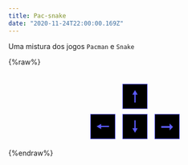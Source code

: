 ```yaml
---
title: Pac-snake
date: "2020-11-24T22:00:00.169Z"
---
```


Uma mistura dos jogos `Pacman` e `Snake`

{%raw%}
<style>
#game {
  margin: auto;
}
.commands {
  display: flex;
  flex-direction: column;
  align-items: center;
  margin-top: 30px;
}
.commands button {
  margin: 5px;
  height: 50px;
  width: 50px;
  font-size: 2rem;
  background-color: black;
  color: rgb(92, 91, 254);
  border: 1px double rgb(92, 91, 254);
}
</style>
<div id="game"></div>
<div class="commands">
  <div><button onclick="moveSnake(38)">🠕</button></div>
  <div>
    <button onclick="moveSnake(37)">🠔</button>
    <button onclick="moveSnake(40)">🠗</button>
    <button onclick="moveSnake(39)">➞</button>
  </div>
</div>
<script src="https://cdnjs.cloudflare.com/ajax/libs/p5.js/1.1.9/p5.min.js"></script>
<script src="https://cdnjs.cloudflare.com/ajax/libs/p5.js/1.1.9/addons/p5.dom.min.js"></script>

<script>
const gameMap = [
  [3, 0, 0, 0, 0, 0, 0, 0, 0, 0, 0, 6, 0, 0, 0, 0, 0, 0, 0, 0, 0, 0, 2],
  [1, ' ', 'e', ' ', 'e', ' ', 'e', ' ', 'e', ' ', 'e', 1, 'e', ' ', 'e', ' ', 'e', ' ', 'e', ' ', 'e', ' ', 1],
  [1, 'e', 3, 0, 2, 'e', 3, 0, 0, 2, ' ', 1, ' ', 3, 0, 0, 2, 'e', 3, 0, 2, 'e', 1],
  [1, ' ', 5, 0, 4, ' ', 5, 0, 0, 4, 'e', 1, 'e', 5, 0, 0, 4, ' ', 5, 0, 4, ' ', 1],
  [1, 'e', ' ', 'e', ' ', 'e', ' ', 'e', ' ', 'e', ' ', 'e', ' ', 'e', ' ', 'e', ' ', 'e', ' ', 'e', ' ', 'e', 1],
  [1, ' ', 0, 0, 0, ' ', 1, ' ', 0, 0, 0, 6, 0, 0, 0, ' ', 1, ' ', 0, 0, 0, ' ', 1],
  [1, 'e', ' ', 'e', ' ', 'e', 1, 'e', ' ', 'e', ' ', 1, ' ', 'e', ' ', 'e', 1, 'e', ' ', 'e', ' ', 'e', 1],
  [5, 0, 0, 0, 2, ' ', 9, 0, 0, 0, 'e', 1, 'e', 0, 0, 0, 8, ' ', 3, 0, 0, 0, 4],
  ['e', 'e', 'e', 'e', 1, 'e', 1, 'e', ' ', 'e', ' ', 'e', ' ', 'e', ' ', 'e', 1, 'e', 1, 'e', 'e', 'e', 'e'],
  ['e','e','e','e', 1, ' ', 1, ' ', 3, 0, 0, 0, 0, 0, 2, ' ', 1, ' ', 1, 'e','e','e','e'],
  ['e', 'e', 'e', 'e', 1, 'e', ' ', 'e', 1, 'e', 'e', 'e', 'e', 'e', 1, 'e', ' ', 'e', 1, 'e', 'e', 'e', 'e'],
  ['e','e','e','e', 1, ' ', 1, ' ', 5, 0, 0, 0, 0, 0, 4, ' ', 1, ' ', 1, 'e','e','e','e'],
  ['e', 'e', 'e', 'e', 1, 'e', 1, 'e', ' ', 'e', ' ', 'e', ' ', 'e', ' ', 'e', 1, 'e', 1, 'e', 'e', 'e', 'e'],
  [3, 0, 0, 0, 4, ' ', 1, ' ', 0, 0, 0, 6, 0, 0, 0, ' ', 1, ' ', 5, 0, 0, 0, 2],
  [1, 'e', ' ', 'e', ' ', 'e', ' ', 'e', ' ', 'e', ' ', 1, ' ', 'e', ' ', 'e', ' ', 'e', ' ', 'e', ' ', 'e', 1],
  [1, ' ', 0, 0, 2, ' ', 0, 0, 0, 0, 'e', ' ', 'e', 0, 0, 0, 0, ' ', 3, 0, 0, ' ', 1],
  [1, 'e', ' ', 'e', 1, 'e', ' ', 'e', ' ', 'e', ' ', 'e', 'e', ' ', ' ', 'e', ' ', 'e', 1, 'e', ' ', 'e', 1],
  [9, 0, 0, ' ', 1, ' ', 1, ' ', 0, 0, 0, 6, 0, 0, 0, ' ', 1, ' ', 1, ' ', 0, 0, 8],
  [1, 'e', ' ', 'e', ' ', 'e', 1, 'e', ' ', 'e', ' ', 1, ' ', 'e', ' ', 'e', 1, 'e', ' ', 'e', ' ', 'e', 1],
  [1, ' ', 0, 0, 0, 0, 7, 0, 0, 0, 'e', 1, 'e', 0, 0, 0, 7, 0, 0, 0, 0, ' ', 1],
  [1, 'e', ' ', 'e', ' ', 'e', ' ', 'e', ' ', 'e', ' ', 'e', ' ', 'e', ' ', 'e', ' ', 'e', ' ', 'e', ' ', 'e', 1],
  [5, 0, 0, 0, 0, 0, 0, 0, 0, 0, 0, 0, 0, 0, 0, 0, 0, 0, 0, 0, 0, 0, 4],
];

let w, h;
let dir;
let snake = [
  [11, 16],
  [10, 16]
];

function setup() {
  const canvas = createCanvas(600, 620);
  canvas.parent('#game');
  w = width / gameMap[0].length;
  h = height / gameMap.length;
  dir = 'RIGHT';
}

function draw() {
  frameRate(2);
  background(3);
  stroke(0);
  strokeWeight(1);
  for (let row = 0; row < gameMap.length; row++) {
    for (let col = 0; col < gameMap[row].length; col++) {
      stroke(0);
      drawWall(gameMap[row][col], col, row);
    }
  }
  updateSnake();
  eatFood();
  drawSnake();
  drawScore();
  if (gameWon()) {
    drawGameWon();
  }
  if (gameOver()) {
    drawGameOver();
  }
}

function keyPressed() {
  moveSnake(keyCode);
}

function moveSnake(direction) {
  if (direction === LEFT_ARROW) {
    if (dir === 'RIGHT') return;
    dir = 'LEFT';
  } else if (direction === RIGHT_ARROW) {
    if (dir === 'LEFT') return;
    dir = 'RIGHT';
  } else if (direction === UP_ARROW) {
    if (dir === 'DOWN') return;
    dir = 'UP';
  } else if (direction === DOWN_ARROW) {
    if (dir === 'UP') return;
    dir = 'DOWN';
  }
}

function updateSnake() {
  const snakeHead = snake[0];
  let nextValue = [...snakeHead];
  let willWalk = false;
  if (dir === 'RIGHT') {
    const nextSpot = gameMap[snakeHead[1]][(snakeHead[0]+1)];
    if (isValidNextSpot(nextSpot)) {
      nextValue[0]++;
      willWalk = true;
    }
  } else if (dir === 'LEFT') {
    const nextSpot = gameMap[snakeHead[1]][(snakeHead[0]-1)];
    if (isValidNextSpot(nextSpot)) {
      nextValue[0]--;
      willWalk = true;
    }
  } else if (dir === 'UP') {
    const nextSpot = gameMap[snakeHead[1]-1][(snakeHead[0])];
    if (isValidNextSpot(nextSpot)) {
      nextValue[1]--;
      willWalk = true;
    }
  } else {
    const nextSpot = gameMap[snakeHead[1]+1][(snakeHead[0])];
    if (isValidNextSpot(nextSpot)) {
      nextValue[1]++;
      willWalk = true;
    }
  }
  
  if (willWalk) {
    for (let i = 0; i < snake.length; i++) {
      const prevValue = snake[i];
      snake[i] = nextValue;
      nextValue = prevValue;
    }
  }
}

function eatFood() {
  const snakeHead = snake[0];
  const nextSpot = gameMap[snakeHead[1]][snakeHead[0]];
  if (nextSpot === ' ') {
    gameMap[snakeHead[1]][snakeHead[0]] = 'e';
    snake.push([]);
  }
}

function isValidNextSpot(nextSpot) {
  return nextSpot === ' ' || nextSpot === 'e';
}

function drawSnake() {
  noFill();
  stroke(0, 255, 0)
  strokeWeight(14);
  beginShape();
  for (let i = 0; i < snake.length; i++) {
    vertex(snake[i][0] * w + (w / 2), snake[i][1] * h + (h / 2));
  }
  endShape();
}

function drawFood(val, row, col) {
  fill(254, 255, 170);
  noStroke();
  circle(row * w + (w / 2), col * h + (h / 2), 12);
}

function drawWall(val, row, col) {
  stroke(92, 91, 254);
  if (val === 0) {
    line((row * w), (col * h) + (h / 3), (row * w) + w, (col * h) + (h / 3));
    line((row * w), (col * h) + (h / 3 * 2), (row * w) + w, (col * h) + (h / 3 * 2));
  } else if (val === 1) {
    line((row * w) + (w / 3), (col * h), (row * w) + (w / 3), (col * h) + h);
    line((row * w) + (w / 3 * 2), (col * h), (row * w) + (w / 3 * 2), (col * h) + h);
  } else if (val === 2) {
    line((row * w), (col * h) + (h / 3), (row * w) + (w / 3 * 2), (col * h) + (h / 3));
    line((row * w), (col * h) + (h / 3 * 2), (row * w) + (w / 3), (col * h) + (h / 3 * 2));
    line((row * w) + (w / 3), (col * h) + (h / 3 * 2), (row * w) + (w / 3), (col * h) + h);
    line((row * w) + (w / 3 * 2), (col * h) + (h / 3), (row * w) + (w / 3 * 2), (col * h) + h);
  } else if (val === 3) {
    line((row * w) + (w / 3), (col * h) + (h / 3), (row * w) + w, (col * h) + (h / 3));
    line((row * w) + (w / 3 * 2), (col * h) + (h / 3 * 2), (row * w) + w, (col * h) + (h / 3 * 2));
    line((row * w) + (w / 3), (col * h) + (h / 3), (row * w) + (w / 3), (col * h) + h);
    line((row * w) + (w / 3 * 2), (col * h) + (h / 3 * 2), (row * w) + (w / 3 * 2), (col * h) + h);
  } else if (val === 4) {
    line((row * w), (col * h) + (h / 3), (row * w) + (w / 3), (col * h) + (h / 3));
    line((row * w), (col * h) + (h / 3 * 2), (row * w) + (w / 3 * 2), (col * h) + (h / 3 * 2));
    line((row * w) + (w / 3), (col * h), (row * w) + (w / 3), (col * h) + (h / 3));
    line((row * w) + (w / 3 * 2), (col * h), (row * w) + (w / 3 * 2), (col * h) + (h / 3 * 2));
  } else if (val === 5) {
    line((row * w) + (w / 3 * 2), (col * h) + (h / 3), (row * w) + w, (col * h) + (h / 3));
    line((row * w) + (w / 3), (col * h) + (h / 3 * 2), (row * w) + w, (col * h) + (h / 3 * 2));
    line((row * w) + (w / 3), (col * h), (row * w) + (w / 3), (col * h) + (h / 3 * 2));
    line((row * w) + (w / 3 * 2), (col * h), (row * w) + (w / 3 * 2), (col * h) + (h / 3));
  } else if (val === 6) {
    line((row * w), (col * h) + (h / 3), (row * w) + w, (col * h) + (h / 3));
    line((row * w) + (w / 3 * 2), (col * h) + (h / 3 * 2), (row * w) + w, (col * h) + (h / 3 * 2));
    line((row * w) + (w / 3 * 2), (col * h) + (h / 3 * 2), (row * w) + (w / 3 * 2), (col * h) + h);
    line((row * w), (col * h) + (h / 3 * 2), (row * w) + (w / 3), (col * h) + (h / 3 * 2));
    line((row * w) + (w / 3), (col * h) + (h / 3 * 2), (row * w) + (w / 3), (col * h) + h);
  } else if (val === 7) {
    line((row * w), (col * h) + (h / 3 * 2), (row * w) + w, (col * h) + (h / 3 * 2));
    line((row * w), (col * h) + (h / 3), (row * w) + (w / 3), (col * h) + (h / 3));
    line((row * w) + (w / 3), (col * h), (row * w) + (w / 3), (col * h) + (h / 3));
    line((row * w) + (w / 3 * 2), (col * h) + (h / 3), (row * w) + w, (col * h) + (h / 3));
    line((row * w) + (w / 3 * 2), (col * h), (row * w) + (w / 3 * 2), (col * h) + (h / 3));
  } else if (val === 8) {
    line((row * w) + (w / 3 * 2), (col * h), (row * w) + (w / 3 * 2), (col * h) + h);
    line((row * w), (col * h) + (h / 3 * 2), (row * w) + (w / 3), (col * h) + (h / 3 * 2));
    line((row * w) + (w / 3), (col * h) + (h / 3 * 2), (row * w) + (w / 3), (col * h) + h);
    line((row * w), (col * h) + (h / 3), (row * w) + (w / 3), (col * h) + (h / 3));
    line((row * w) + (w / 3), (col * h), (row * w) + (w / 3), (col * h) + (h / 3));
  } else if (val === 9) {
    line((row * w) + (w / 3), (col * h), (row * w) + (w / 3), (col * h) + h);
    line((row * w) + (w / 3 * 2), (col * h) + (h / 3), (row * w) + w, (col * h) + (h / 3));
    line((row * w) + (w / 3 * 2), (col * h), (row * w) + (w / 3 * 2), (col * h) + (h / 3));
    line((row * w) + (w / 3 * 2), (col * h) + (h / 3 * 2), (row * w) + w, (col * h) + (h / 3 * 2));
    line((row * w) + (w / 3 * 2), (col * h) + (h / 3 * 2), (row * w) + (w / 3 * 2), (col * h) + h);
  } else if (val === ' ') {
    drawFood(val, row, col)
  }
}

function drawScore() {
  stroke(255);
  strokeWeight(2);
  textAlign(CENTER, CENTER);
  textSize(31);
  text('' + snake.length, 11 * w + (w / 2), 10 * h + (h / 2), 12);
}

function gameOver() {
  const snakeHead = snake[0];
  for (let i = 1; i < snake.length; i++) {
    if (snake[i][0] === snakeHead[0] && snake[i][1] === snakeHead[1]) {
      return true;
    }
  }
  return false;
}

function drawGameOver() {
  stroke(255, 0, 0);
  strokeWeight(3);
  textAlign(CENTER, CENTER);
  textSize(52);
  text('GAME OVER', 11 * w + (w / 2), 9 * h + (h / 2), 12);
  noLoop(); 
}

function gameWon() {
  for (let row = 0; row < gameMap.length; row++) {
    for (let col = 0; col < gameMap[row].length; col++) {
      if (gameMap[row][col] === ' ') return false;
    }
  }
  
  return true;
}

function drawGameWon() {
  stroke(255, 255, 255);
  strokeWeight(3);
  textAlign(CENTER, CENTER);
  textSize(52);
  text('YOU WON', 11 * w + (w / 2), 9 * h + (h / 2), 12);
  noLoop();
}
</script>
{%endraw%}